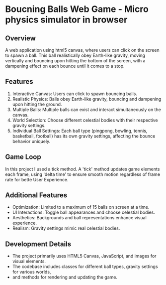 # Boucning Balls Web Game - Micro physics simulator in browser

## Overview

A web application using html5 canvas, where users can click on the screen to spawn a ball.
This ball realistically obey Earth-like gravity, moving vertically and bouncing upon hitting
the bottom of the screen, with a dampening effect on each bounce until it comes to a stop.

## Features

1. Interactive Canvas: Users can click to spawn bouncing balls.
2. Realistic Physics: Balls obey Earth-like gravity, bouncing and dampening upon hitting the ground.
3. Multiple Balls: Multiple balls can exist and interact simultaneously on the canvas.
4. World Selection: Choose different celestial bodies with their respective gravity settings.
5. Individual Ball Settings: Each ball type (pingpong, bowling, tennis, basketball, football) has its own gravity settings, affecting the bounce behavior uniquely.

## Game Loop

In this project I used a tick method. A 'tick' method updates game elements each frame,
using 'delta time' to ensure smooth motion regardless of frame rate for bette User Experience.

## Additional Features

- Optimization: Limited to a maximum of 15 balls on screen at a time.
- UI Interactions: Toggle ball appearances and choose celestial bodies.
- Aesthetics: Backgrounds and ball representations enhance visual experience.
- Realism: Gravity settings mimic real celestial bodies.

## Development Details

- The project primarily uses HTML5 Canvas, JavaScript, and images for visual elements.
- The codebase includes classes for different ball types, gravity settings for various worlds,
- and methods for rendering and updating the game.
